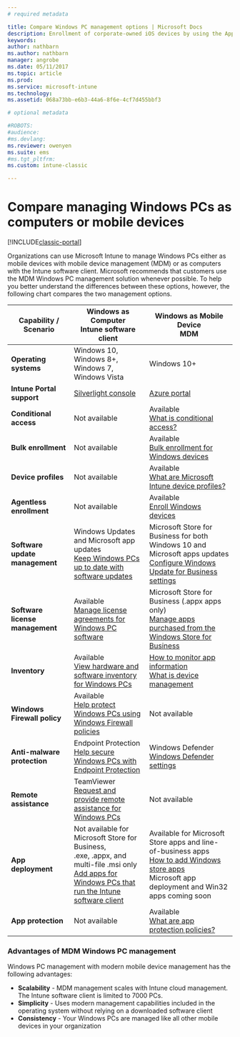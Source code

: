 ```yaml
---
# required metadata

title: Compare Windows PC management options | Microsoft Docs
description: Enrollment of corporate-owned iOS devices by using the Apple Device Enrollment Program (DEP) or Apple Configurator
keywords:
author: nathbarn
ms.author: nathbarn
manager: angrobe
ms.date: 05/11/2017
ms.topic: article
ms.prod:
ms.service: microsoft-intune
ms.technology:
ms.assetid: 068a73bb-e6b3-44a6-8f6e-4cf7d455bbf3

# optional metadata

#ROBOTS:
#audience:
#ms.devlang:
ms.reviewer: owenyen
ms.suite: ems
#ms.tgt_pltfrm:
ms.custom: intune-classic

---
```


# Compare managing Windows PCs as computers or mobile devices

[!INCLUDE[classic-portal](../includes/classic-portal.md)]

Organizations can use Microsoft Intune to manage Windows PCs either as mobile devices with mobile device management (MDM) or as computers with the Intune software client.  Microsoft recommends that customers use the MDM Windows PC management solution whenever possible. To help you better understand the differences between these options, however, the following chart compares the two management options.

|**Capability / Scenario** |**Windows as Computer**<br>Intune software client | **Windows as Mobile Device**<br>MDM |
|--------------|-------------------------------|-------------------------------|
|**Operating systems** |Windows 10, Windows 8+, Windows 7, Windows Vista | Windows 10+ |
|**Intune Portal support** |[Silverlight console](https://manage.microsoft.com)|[Azure portal](https://portal.azure.com) |
|**Conditional access**|Not available|Available <br>[What is conditional access?](https://docs.microsoft.com/intune-azure/conditional-access/what-is-conditional-access)|
|**Bulk enrollment**|Not available|Available <br>[Bulk enrollment for Windows devices](https://docs.microsoft.com/intune-azure/enroll-devices/bulk-enroll-windows)|
|**Device profiles**|Not available|Available <br>[What are Microsoft Intune device profiles?](https://docs.microsoft.com/intune-azure/configure-devices/what-are-device-profiles)|
|**Agentless enrollment**|Not available |Available<br>[Enroll Windows devices](https://docs.microsoft.com/intune-azure/enroll-devices/enroll-windows-devices)|
|**Software update management**| Windows Updates and Microsoft app updates<br>[Keep Windows PCs up to date with software updates](https://docs.microsoft.com/intune/deploy-use/keep-windows-pcs-up-to-date-with-software-updates-in-microsoft-intune)|Microsoft Store for Business for both Windows 10 and Microsoft apps updates<br> [Configure Windows Update for Business settings](https://docs.microsoft.com/intune-azure/configure-devices/how-to-configure-windows-update-for-business) |
|**Software license management**|Available <br>[Manage license agreements for Windows PC software](https://docs.microsoft.com/intune/deploy-use/manage-license-agreements-for-windows-pc-software-in-microsoft-intune)|Microsoft Store for Business (.appx apps only)<br>[Manage apps purchased from the Windows Store for Business](https://docs.microsoft.com/intune-azure/manage-apps/wsfb-apps)|
|**Inventory**|Available <br>[View hardware and software inventory for Windows PCs](https://docs.microsoft.com/intune/deploy-use/view-hardware-and-software-inventory-for-windows-pcs-in-microsoft-intune)|[How to monitor app information](https://docs.microsoft.com/intune/apps-monitor)<br>[What is device management](https://docs.microsoft.com/intune/device-management)|
|**Windows Firewall policy**|Available <br>[Help protect Windows PCs using Windows Firewall policies](https://docs.microsoft.com/intune/deploy-use/help-protect-windows-pcs-using-windows-firewall-policies-in-microsoft-intune) |Not available|
|**Anti-malware protection**|Endpoint Protection<br>[Help secure Windows PCs with Endpoint Protection](https://docs.microsoft.com/intune/deploy-use/help-secure-windows-pcs-with-endpoint-protection-for-microsoft-intune)|Windows Defender<br>[Windows Defender settings](https://docs.microsoft.com/intune-azure/configure-devices/custom-for-windows-10#windows-defender-settings)|
|**Remote assistance** |TeamViewer<br>[Request and provide remote assistance for Windows PCs](https://docs.microsoft.com/intune/deploy-use/request-and-provide-remote-assistance-for-windows-pcs-in-microsoft-intune)|Not available |
|**App deployment** | Not available for Microsoft Store for Business,<br>.exe, .appx, and multi-file .msi only<br>[Add apps for Windows PCs that run the Intune software client](https://docs.microsoft.com/intune/deploy-use/add-apps-for-windows-pcs-in-microsoft-intune)|Available for Microsoft Store apps and line-of-business apps<br>[How to add Windows store apps](https://docs.microsoft.com/intune-azure/manage-apps/windows-store-app)<br>Microsoft app deployment and Win32 apps coming soon |
|**App protection**|Not available|Available <br>[What are app protection policies?](https://docs.microsoft.com/intune-azure/manage-apps/what-is-app-protection-policy)|


### Advantages of MDM Windows PC management
Windows PC management with modern mobile device management has the following advantages:
- **Scalability** - MDM management scales with Intune cloud management. The Intune software client is limited to 7000 PCs.
- **Simplicity** - Uses modern management capabilities included in the operating system without relying on a downloaded software client
- **Consistency** - Your Windows PCs are managed like all other mobile devices in your organization
<!-- - **Cloud optimization** - -->
